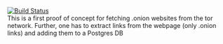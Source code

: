 [![Build Status](https://travis-ci.com/jogli5er/tdse-spider.svg?token=eMFqqLX6Wj3HMJoNfp5x&branch=master)](https://travis-ci.com/jogli5er/tdse-spider)
<br>
This is a first proof of concept for fetching .onion websites from the tor network.
Further, one has to extract links from the webpage (only .onion links) and
adding them to a Postgres DB
